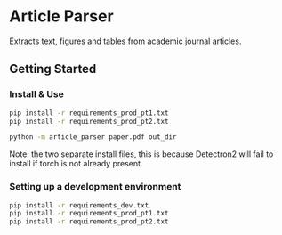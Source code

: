 # Article Parser

Extracts text, figures and tables from academic journal articles.

## Getting Started

### Install & Use

```bash
pip install -r requirements_prod_pt1.txt
pip install -r requirements_prod_pt2.txt

python -m article_parser paper.pdf out_dir
```

Note: the two separate install files,  this is because Detectron2 will fail to install if torch is not 
already present.

### Setting up a development environment

```bash
pip install -r requirements_dev.txt
pip install -r requirements_prod_pt1.txt
pip install -r requirements_prod_pt2.txt
```
